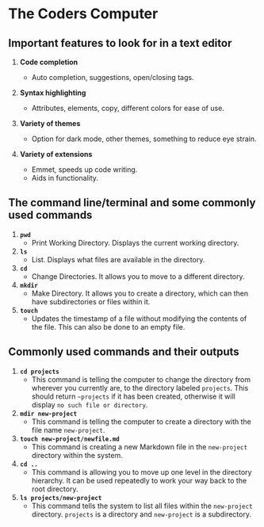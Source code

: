 # The Coders Computer

## Important features to look for in a text editor

1. **Code completion**
   - Auto completion, suggestions, open/closing tags.

2. **Syntax highlighting**
   - Attributes, elements, copy, different colors for ease of use.

3. **Variety of themes**
   - Option for dark mode, other themes, something to reduce eye strain.

4. **Variety of extensions**
   - Emmet, speeds up code writing.
   - Aids in functionality.

## The command line/terminal and some commonly used commands

1. **`pwd`**
    - Print Working Directory. Displays the current working directory.
2. **`ls`**
    - List. Displays what files are available in the directory.
3. **`cd`**
    - Change Directories. It allows you to move to a different directory.
4. **`mkdir`**
    - Make Directory. It allows you to create a directory, which can then have subdirectories or files within it.
5. **`touch`**
    - Updates the timestamp of a file without modifying the contents of the file. This can also be done to an empty file.

## Commonly used commands and their outputs

1. **`cd projects`**
    - This command is telling the computer to change the directory from wherever you currently are, to the directory labeled `projects`. This should return `~projects` if it has been created, otherwise it will display `no such file or directory`.
2. **`mdir new-project`**
    - This command is telling the computer to create a directory with the file name `new-project`.
3. **`touch new-project/newfile.md`**
    - This command is creating a new Markdown file in the `new-project` directory within the system.
4. **`cd ..`**
    - This command is allowing you to move up one level in the directory hierarchy. It can be used repeatedly to work your way back to the root directory.
5. **`ls projects/new-project`**
    - This command tells the system to list all files within the `new-project` directory. `projects` is a directory and `new-project` is a subdirectory.
